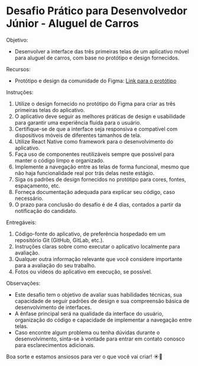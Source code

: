 # Desafio Prático para Desenvolvedor Júnior - Aluguel de Carros

Objetivo:

- Desenvolver a interface das três primeiras telas de um aplicativo móvel para aluguel de carros, com base no protótipo e design fornecidos.

Recursos:

- Protótipo e design da comunidade do Figma: [Link para o protótipo](https://www.figma.com/community/file/1116654425922336807/preview-only-rental-car-mobile-app-design)

Instruções:

1. Utilize o design fornecido no protótipo do Figma para criar as três primeiras telas do aplicativo.
2. O aplicativo deve seguir as melhores práticas de design e usabilidade para garantir uma experiência fluida para o usuário.
3. Certifique-se de que a interface seja responsiva e compatível com dispositivos móveis de diferentes tamanhos de tela.
4. Utilize React Native como framework para o desenvolvimento do aplicativo.
5. Faça uso de componentes reutilizáveis sempre que possível para manter o código limpo e organizado.
6. Implemente a navegação entre as telas de forma funcional, mesmo que não haja funcionalidade real por trás delas neste estágio.
7. Siga os padrões de design fornecidos no protótipo para cores, fontes, espaçamento, etc.
8. Forneça documentação adequada para explicar seu código, caso necessário.
9. O prazo para conclusão do desafio é de 4 dias, contados a partir da notificação do candidato.

Entregáveis:

1. Código-fonte do aplicativo, de preferência hospedado em um repositório Git (GitHub, GitLab, etc.).
2. Instruções claras sobre como executar o aplicativo localmente para avaliação.
3. Qualquer outra informação relevante que você considere importante para a avaliação do seu trabalho.
4. Fotos ou vídeos do aplicativo em execução, se possível.

Observações:

- Este desafio tem o objetivo de avaliar suas habilidades técnicas, sua capacidade de seguir padrões de design e sua compreensão básica de desenvolvimento de interfaces.
- A ênfase principal será na qualidade da interface do usuário, organização do código e capacidade de implementar a navegação entre telas.
- Caso encontre algum problema ou tenha dúvidas durante o desenvolvimento, sinta-se à vontade para entrar em contato conosco para esclarecimentos adicionais.

Boa sorte e estamos ansiosos para ver o que você vai criar! ☀🚀
